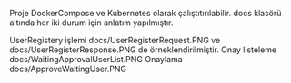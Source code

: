 Proje DockerCompose ve Kubernetes olarak çalıştıtırılabilir.
docs klasörü altında her iki durum için anlatım yapılmıştır.

UserRegistery işlemi docs/UserRegisterRequest.PNG ve docs/UserRegisterResponse.PNG de örneklendirilmiştir.
Onay listeleme docs/WaitingApprovalUserList.PNG
Onaylama docs/ApproveWaitingUser.PNG